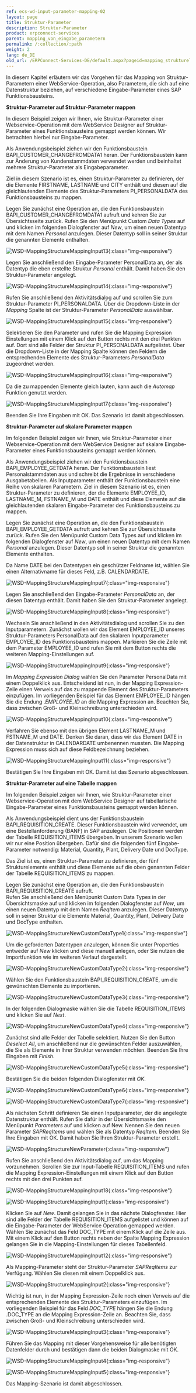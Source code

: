 ```yaml
---
ref: ecs-wd-input-parameter-mapping-02
layout: page
title: Struktur-Parameter
description: Struktur-Parameter
product: erpconnect-services
parent: mapping_von_eingabe_parametern
permalink: /:collection/:path
weight: 2
lang: de_DE
old_url: /ERPConnect-Services-DE/default.aspx?pageid=mapping_struktureller_parameter
---
```


In diesem Kapitel erläutern wir das Vorgehen für das Mapping von Struktur-Parametern einer WebService-Operation, also Parametern, die sich auf eine Datenstruktur beziehen, auf verschiedene Eingabe-Parameter eines SAP Funktionsbausteins. 

**Struktur-Parameter auf Struktur-Parameter mappen**

In diesem Beispiel zeigen wir Ihnen, wie Struktur-Parameter einer Webservice-Operation mit dem WebService Designer auf Struktur-Parameter eines Funktionsbausteins gemappt werden können. Wir betrachten hierbei nur Eingabe-Parameter.  

Als Anwendungsbeispiel ziehen wir den Funktionsbaustein BAPI_CUSTOMER_CHANGEFROMDATA1 heran. Der Funktionsbaustein kann zur Änderung von Kundenstammdaten verwendet werden und beinhaltet mehrere Struktur-Parameter als Eingabeparameter. 

Ziel in diesem Szenario ist es, einen Struktur-Parameter zu definieren, der die Elemente FIRSTNAME, LASTNAME und CITY enthält und diesen auf die gleichlautenden Elemente des Struktur-Parameters PI_PERSONALDATA des Funktionsbausteins zu mappen.

Legen Sie zunächst eine Operation an, die den Funktionsbaustein BAPI_CUSTOMER_CHANGEFROMDATA1 aufruft und kehren Sie zur Übersichtsseite zurück. Rufen Sie den Menüpunkt Custom *Data Types* auf und klicken im folgenden Dialogfenster auf *New*, um einen neuen Datentyp mit dem Namen *Personal* anzulegen. Dieser Datentyp soll in seiner Struktur die genannten Elemente enthalten.

![WSD-MappingStructureMappingInput13](/img/content/WSD-MappingStructureMappingInput13.png){:class="img-responsive"}

Legen Sie anschließend den Eingabe-Parameter PersonalData an, der als Datentyp die eben erstellte Struktur *Personal* enthält. Damit haben Sie den Struktur-Parameter angelegt.

![WSD-MappingStructureMappingInput14](/img/content/WSD-MappingStructureMappingInput14.png){:class="img-responsive"}

Rufen Sie anschließend den Aktivitätsdialog auf und scrollen Sie zum Struktur-Parameter PI_PERSONALDATA. Über die Dropdown-Liste in der *Mapping* Spalte ist der Struktur-Parameter *PersonalData* auswählbar.   


![WSD-MappingStructureMappingInput15](/img/content/WSD-MappingStructureMappingInput15.png){:class="img-responsive"}

Selektieren Sie den Parameter und rufen Sie die Mapping Expression Einstellungen mit einem Klick auf den Button rechts mit den drei Punkten auf. Dort sind alle Felder der Struktur PI_PERSONALDATA aufgelistet. Über die Dropdown-Liste in der Mapping Spalte können den Feldern die entsprechenden Elemente des Struktur-Parameters *PersonalData* zugeordnet werden. 

![WSD-MappingStructureMappingInput16](/img/content/WSD-MappingStructureMappingInput16.png){:class="img-responsive"}

Da die zu mappenden Elemente gleich lauten, kann auch die *Automap* Funktion genutzt werden. 

![WSD-MappingStructureMappingInput17](/img/content/WSD-MappingStructureMappingInput17.png){:class="img-responsive"}

Beenden Sie Ihre Eingaben mit OK. Das Szenario ist damit abgeschlossen. 


**Struktur-Parameter auf skalare Parameter mappen**

Im folgenden Beispiel zeigen wir Ihnen, wie Struktur-Parameter einer Webservice-Operation mit dem WebService Designer auf skalare Eingabe-Parameter eines Funktionsbausteins gemappt werden können. 

Als Anwendungsbeispiel ziehen wir den Funktionsbaustein BAPI_EMPLOYEE_GETDATA heran. Der Funktionsbaustein liest Personalstammdaten aus und schreibt die Ergebnisse in verschiedene Ausgabetabellen. Als Inputparameter  enthält der Funktionsbaustein eine Reihe von skalaren Parametern. 
Ziel in diesem Szenario ist es, einen Struktur-Parameter zu definieren, der die Elemente EMPLOYEE_ID, LASTNAME_M, FSTNAME_M und DATE enthält und diese Elemente auf die gleichlautenden skalaren Eingabe-Parameter des Funktionsbausteins zu mappen.

Legen Sie zunächst eine Operation an, die den Funktionsbaustein BAPI_EMPLOYEE_GETDATA aufruft und kehren Sie zur Übersichtsseite zurück. Rufen Sie den Menüpunkt Custom Data Types auf und klicken im folgenden Dialogfenster auf *New*, um einen neuen Datentyp mit dem Namen *Personal* anzulegen. Dieser Datentyp soll in seiner Struktur die genannten Elemente enthalten.

Da Name DATE bei den Datentypen ein geschützer Feldname ist, wählen Sie einen Alternativname für dieses Feld, z.B. CALENDARDATE. 

![WSD-MappingStructureMappingInput7](/img/content/WSD-MappingStructureMappingInput7.png){:class="img-responsive"}

Legen Sie anschließend den Eingabe-Parameter *PersonalData* an, der diesen Datentyp enthält. Damit haben Sie den Struktur-Parameter angelegt.

![WSD-MappingStructureMappingInput8](/img/content/WSD-MappingStructureMappingInput8.png){:class="img-responsive"}

Wechseln Sie anschließend in den Aktivitätsdialog und scrollen Sie zu den Inputparametern. Zunächst wollen wir das Element EMPLOYEE_ID unseres Struktur-Parameters PersonalData auf den skalaren Inputparameter EMPLOYEE_ID des Funktionsbausteins mappen. Markieren Sie die Zeile mit dem Parameter EMPLOYEE_ID und rufen Sie mit dem Button rechts die weiteren Mapping-Einstellungen auf.   

![WSD-MappingStructureMappingInput9](/img/content/WSD-MappingStructureMappingInput9.png){:class="img-responsive"}

Im *Mapping Expression Dialog* wählen Sie den Parameter PersonalData mit einem Doppelklick aus. Entscheidend ist nun, in der Mapping Expression-Zeile einen Verweis auf das zu mappende Element des Struktur-Parameters einzufügen. Im vorliegenden Beispiel für das Element EMPLOYEE_ID hängen Sie die Endung .*EMPLOYEE_ID* an die Mapping Expression an. Beachten Sie, dass zwischen Groß- und Kleinschreibung unterschieden wird.

![WSD-MappingStructureMappingInput10](/img/content/WSD-MappingStructureMappingInput10.png){:class="img-responsive"}

Verfahren Sie ebenso mit den übrigen Element LASTNAME_M und FSTNAME_M und DATE. Denken Sie daran, dass wir das Element DATE in der Datenstruktur in CALENDARDATE umbenennen mussten. Die Mapping Expression muss sich auf diese Feldbezeichnung beziehen. 

![WSD-MappingStructureMappingInput11](/img/content/WSD-MappingStructureMappingInput11.png){:class="img-responsive"}

Bestätigen Sie Ihre Eingaben mit OK. Damit ist das Szenario abgeschlossen.  


**Struktur-Parameter auf eine Tabelle mappen** 

Im folgenden Beispiel zeigen wir Ihnen, wie Struktur-Parameter einer Webservice-Operation mit dem WebService Designer auf tabellarische Eingabe-Parameter eines Funktionsbausteins gemappt werden können. 

Als Anwendungsbeispiel dient uns der Funktionsbaustein BAPI_REQUISITION_CREATE. Dieser Funktionsbaustein wird verwendet, um eine Bestellanforderung (BANF) in SAP anzulegen. Die Positionen werden der Tabelle REQUISITION_ITEMS übergeben.
In unserem Szenario wollen wir nur eine Position übergeben. Dafür sind die folgenden fünf Eingabe-Parameter notwendig: Material, Quantity, Plant, Delivery Date und DocType.

Das Ziel ist es, einen Struktur-Parameter zu definieren, der fünf Strukturelemente enthält und diese Elemente auf die oben genannten Felder der Tabelle REQUISITION_ITEMS zu mappen.  

Legen Sie zunächst eine Operation an, die den Funktionsbaustein BAPI_REQUISITION_CREATE aufruft. <br>
Rufen Sie anschließend den Menüpunkt Custom Data Types in der Übersichtsmaske auf und klicken im folgenden Dialogfenster auf *New*, um einen neuen Datentyp mit dem Namen *ReqItem* anzulegen. Dieser Datentyp soll in seiner Struktur die Elemente Material, Quantity, Plant, Delivery Date und DocType enthalten.

![WSD-MappingStructureNewCustomDataType1](/img/content/WSD-MappingStructureNewCustomDataType1.png){:class="img-responsive"}

Um die geforderten Datentypen anzulegen, können Sie unter Properties entweder auf *New* klicken und diese manuell anlegen, oder Sie nutzen die Importfunktion wie im weiteren Verlauf dargestellt.

![WSD-MappingStructureNewCustomDataType2](/img/content/WSD-MappingStructureNewCustomDataType2.png){:class="img-responsive"}

Wählen Sie den Funktionsbaustein BAPI_REQUISITION_CREATE, um die gewünschten Elemente zu importieren.

![WSD-MappingStructureNewCustomDataType3](/img/content/WSD-MappingStructureNewCustomDataType3.png){:class="img-responsive"}

In der folgenden Dialogmaske wählen Sie die Tabelle REQUISITION_ITEMS und klicken Sie auf *Next*. 

![WSD-MappingStructureNewCustomDataType4](/img/content/WSD-MappingStructureNewCustomDataType4.png){:class="img-responsive"}

Zunächst sind alle Felder der Tabelle selektiert. Nutzen Sie den Button *Deselect All*, um anschließend nur die gewünschten Felder auszuwählen, die Sie als Elemente in Ihrer Struktur verwenden möchten. Beenden Sie Ihre Eingaben mit *Finish*.

![WSD-MappingStructureNewCustomDataType5](/img/content/WSD-MappingStructureNewCustomDataType5.png){:class="img-responsive"}

Bestätigen Sie die beiden folgenden Dialogfenster mit *OK*.

![WSD-MappingStructureNewCustomDataType6](/img/content/WSD-MappingStructureNewCustomDataType6.png){:class="img-responsive"}

![WSD-MappingStructureNewCustomDataType7](/img/content/WSD-MappingStructureNewCustomDataType7.png){:class="img-responsive"}

Als nächsten Schritt definieren Sie einen Inputparameter, der die angelegte Datenstruktur enthält. Rufen Sie dafür in der Übersichtsmaske den Menüpunkt *Parameters* auf und klicken auf New. Nennen Sie den neuen Parameter *SAPReqItems* und wählen Sie als Datentyp *ReqItem*. Beenden Sie Ihre Eingaben mit OK. Damit haben Sie Ihren Struktur-Parameter erstellt.   

![WSD-MappingStructureNewParameter](/img/content/WSD-MappingStructureNewParameter.png){:class="img-responsive"}

Rufen Sie anschließend den Aktivitätsdialog auf, um das Mapping vorzunehmen. Scrollen Sie zur Input-Tabelle REQUISITION_ITEMS und rufen die Mapping Expression-Einstellungen mit einem Klick auf den Button rechts mit den drei Punkten auf. 

![WSD-MappingStructureMappingInput18](/img/content/WSD-MappingStructureMappingInput18.png){:class="img-responsive"}

![WSD-MappingStructureMappingInput1](/img/content/WSD-MappingStructureMappingInput1.png){:class="img-responsive"}

Klicken Sie auf *New*. Damit gelangen Sie in das nächste Dialogfenster. Hier sind alle Felder der Tabelle REQUISITION_ITEMS aufgelistet und können auf die Eingabe-Parameter der WebService Operation gemapped werden. Wählen Sie zunächst das Feld DOC_TYPE mit einem Klick auf die Zeile aus. Mit einem Klick auf den Button rechts neben der Spalte Mapping Expression gelangen Sie in die Mapping-Einstellungen für dieses Tabellenfeld.

![WSD-MappingStructureMappingInput12](/img/content/WSD-MappingStructureMappingInput12.png){:class="img-responsive"}

Als Mapping-Parameter steht der Struktur-Parameter *SAPReqItems* zur Verfügung. 
Wählen Sie diesen mit einem Doppelklick aus. 

![WSD-MappingStructureMappingInput2](/img/content/WSD-MappingStructureMappingInput2.png){:class="img-responsive"}

Wichtig ist nun, in der Mapping Expression-Zeile noch einen Verweis auf die entsprechenden Elemente des Struktur-Parameters einzufügen. Im vorliegenden Beispiel für das Feld *DOC_TYPE* hängen Sie die Endung .DOC_TYPE an die Mapping Expression-Zeile an. Beachten Sie, dass zwischen Groß- und Kleinschreibung unterschieden wird.

![WSD-MappingStructureMappingInput3](/img/content/WSD-MappingStructureMappingInput3.png){:class="img-responsive"}

Führen Sie das Mapping mit dieser Vorgehensweise für alle benötigten Datenfelder durch und bestätigen dann die beiden Dialogmaske mit OK.

![WSD-MappingStructureMappingInput4](/img/content/WSD-MappingStructureMappingInput4.png){:class="img-responsive"}

![WSD-MappingStructureMappingInput5](/img/content/WSD-MappingStructureMappingInput5.png){:class="img-responsive"}

Das Mapping-Szenario ist damit abgeschlossen. 
